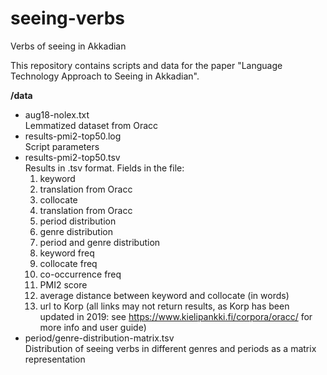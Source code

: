 # seeing-verbs
Verbs of seeing in Akkadian

This repository contains scripts and data for the paper "Language Technology Approach to Seeing in Akkadian".

**/data**  
+ aug18-nolex.txt  
   Lemmatized dataset from Oracc  
+ results-pmi2-top50.log  
   Script parameters  
+ results-pmi2-top50.tsv  
   Results in .tsv format. Fields in the file:  
   1. keyword  
   2. translation from Oracc
   3. collocate
   4. translation from Oracc  
   5. period distribution
   6. genre distribution
   7. period and genre distribution
   8. keyword freq
   9. collocate freq
   10. co-occurrence freq
   11. PMI2 score
   12. average distance between keyword and collocate (in words)
   13. url to Korp (all links may not return results, as Korp has been updated in 2019: see https://www.kielipankki.fi/corpora/oracc/ for more info and user guide)
+ period/genre-distribution-matrix.tsv  
   Distribution of seeing verbs in different genres and periods as a matrix representation
